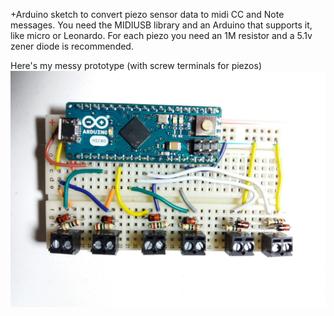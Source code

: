 +Arduino sketch to convert piezo sensor data to midi CC and Note messages. You need the MIDIUSB library and an Arduino that supports it, like micro or Leonardo. For each piezo you need an 1M resistor and a 5.1v zener diode is recommended.

Here's  my messy prototype (with screw terminals for piezos)
![prototype](prototype.jpg?raw=true "prototype")
